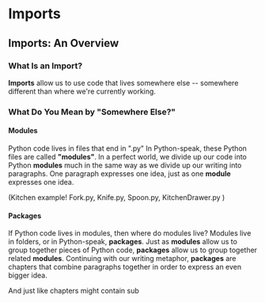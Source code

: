 # Imports

## Imports: An Overview

### What Is an Import?
**Imports** allow us to use code that lives somewhere else -- somewhere different than where we're currently working. 

### What Do You Mean by "Somewhere Else?"

#### Modules
Python code lives in files that end in ".py"
In Python-speak, these Python files are called **"modules"**.
In a perfect world, we divide up our code into Python **modules** much in the same way as we divide up our writing into paragraphs. One paragraph expresses one idea, just as one **module** expresses one idea.

(Kitchen example! Fork.py, Knife.py, Spoon.py, KitchenDrawer.py )

#### Packages
If Python code lives in modules, then where do modules live? 
Modules live in folders, or in Python-speak, **packages**.
Just as **modules** allow us to group together pieces of Python code, **packages** allow us to group together related **modules**. Continuing with our writing metaphor, **packages** are chapters that combine paragraphs together in order to express an even bigger idea. 

And just like chapters might contain sub
<!--stackedit_data:
eyJoaXN0b3J5IjpbLTE0OTA1MDEwODQsMTgxMTk3Mjk1MCw0Nz
M2MjExNDNdfQ==
-->